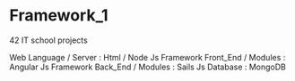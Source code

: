 # Framework_1
42 IT school projects

Web Language / Server         : Html / Node Js 
Framework Front_End / Modules : Angular Js
Framework Back_End / Modules  : Sails Js
Database                      : MongoDB
